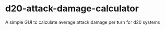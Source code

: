 # d20-attack-damage-calculator
A simple GUI to calculate average attack damage per turn for d20 systems
